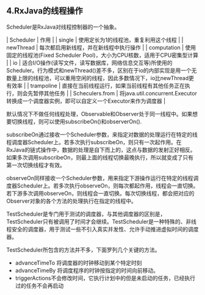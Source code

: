 ## 4.RxJava的线程操作

Scheduler是RxJava对线程控制器的一个抽象。

| Scheduler | 作用 |
| single | 使用定长为1的线程池，重复利用这个线程 |
| newThread | 每次都启用新线程，并在新线程中执行操作 |
| computation | 使用固定的线程池(Fixed Scheduler Pool)，大小为CPU核数，适用于CPU密集型计算 |
| io | 适合I/O操作(读写文件，读写数据库，网络信息交互等)所使用的Scheduler。行为模式和newThread()差不多，区别在于io的内部实现是用一个无数量上限的线程池，可以重用空闲的线程，因此多数情况下，io比newThread更有效率 |
| trampoline | 直接在当前线程运行，如果当前线程有其他任务正在执行，则会先暂停其他任务 |
| Scheculers.from | 将java.util.concurrent.Executor转换成一个调度器实例，即可以自定义一个Executor来作为调度器 |

默认情况下不做任何线程处理，Observable和Observer处于同一线程中。如果想要切换线程，则可以使用subscribeOn()和observerOn().

subscribeOn通过接收一个Scheduler参数，来指定对数据的处理运行在特定的线程调度器Scheduler上。若多次执行subscribeOn，则只有一次起作用。在RxJava的链式操作中，数据的处理是自下而上的，这点与数据的发射正好相反。如果多次调用subscribeOn，则最上面的线程切换最晚执行，所以就变成了只有第一次切换线程才有效。

observeOn同样接收一个Scheduler参数，用来指定下游操作运行在特定的线程调度器Scheduler上。若多次执行observeOn，则每次都起作用，线程会一直切换。若下游多次调用observeOn，则线程会一直切换。每次切换线程，都会把对应的Observer对象的各个方法的处理执行在指定的线程中。

TestScheduler是专门用于测试的调度器，与其他调度器的区别是，TestScheduler只有被调用了时间才会继续。TestScheduler是一种特殊的、非线程安全的调度器，用于测试一些不引入真实并发性、允许手动推进虚拟时间的调度器。

TestScheduler所包含的方法并不多，下面罗列几个关键的方法。

+ advanceTimeTo 将调度器的时钟移动到某个特定时刻
+ advanceTimeBy 将调度程序的时钟按指定的时间向前移动。
+ triggerActions不会修改时间，它执行计划中的但是未启动的任务，已经执行过的任务不会再启动
